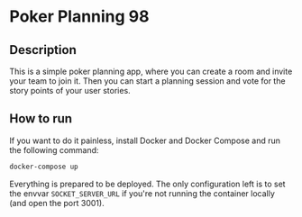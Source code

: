 # Poker Planning 98

## Description

This is a simple poker planning app, where you can create a room and invite your team to join it. Then you can start a planning session and vote for the story points of your user stories.

## How to run

If you want to do it painless, install Docker and Docker Compose and run the following command:

```bash
docker-compose up
```

Everything is prepared to be deployed. The only configuration left is to set the envvar `SOCKET_SERVER_URL` if you're not running the container locally (and open the port 3001).
